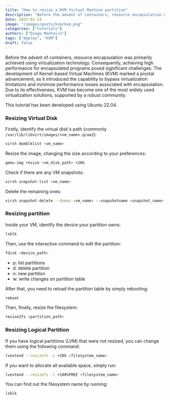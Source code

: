 ```yaml
---
title: "How to resize a KVM Virtual Machine partition"
description: "Before the advent of containers, resource encapsulation was primarily achieved using virtualization technology. Consequently, achieving high performance for encapsulated programs posed significant challenges. The development of Kernel-based Virtual Machines (KVM) marked a pivotal advancement, as it introduced the capability to bypass virtualization limitations and minimize performance losses associated with encapsulation. Due to its effectiveness, KVM has become one of the most widely used virtualization solutions, supported by a robust community."
date: 2025-02-24
image: "/images/posts/kvm/kvm.png"
categories: ["tutorials"]
authors: ["Diogo Monteiro"]
tags: ["deploy", "KVM"]
draft: false
---
```


Before the advent of containers, resource encapsulation was primarily achieved using virtualization technology. Consequently, achieving high performance for encapsulated programs posed significant challenges. The development of Kernel-based Virtual Machines (KVM) marked a pivotal advancement, as it introduced the capability to bypass virtualization limitations and minimize performance losses associated with encapsulation. Due to its effectiveness, KVM has become one of the most widely used virtualization solutions, supported by a robust community.

This tutorial has been developed using Ubuntu 22.04.

### Resizing Virtual Disk

Firstly, identify the virtual disk's path (commonly `/var/lib/libvirt/images/<vm_name>.qcow2`):
```bash
virsh domblklist <vm_name>
```

Resize the image, changing the size according to your preferences:
```bash
qemu-img resize <vm_disk_path> +20G
```

Check if there are any VM snapshots:
```bash
virsh snapshot-list <vm_name>
```

Delete the remaining ones:
```bash
virsh snapshot-delete --doman <vm_name> --snapshotname <snapshot_name>
```

### Resizing partition

Inside your VM, identify the device your partition owns:
```bash
lsblk
```

Then, use the interactive command to edit the partition:
```bash
fdisk <device_path>
```
- p: list partitions
- d: delete partition
- n: new partition
- w: write changes on partition table

After that, you need to reload the partition table by simply rebooting:
```bash
reboot
```

Then, finally, resize the filesystem:
```bash
resixe2fs <partition_path>
```

### Resizing Logical Partition

If you have logical partitions (LVM) that were not resized, you can change them using the following command:
```bash
lvextend --resizefs -L +20G <filesystem_name>
```

If you want to allocate all available space, simply run:
```bash
lvextend --resizefs -l +100%FREE <filesystem_name>
```

You can find out the filesystem name by running:
```bash
lsblk
```
